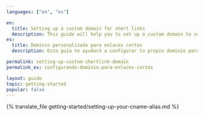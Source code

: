 ```yaml
---
languages: ["en", "es"]

en:
  title: Setting up a custom domain for short links
  description: This guide will help you to set up a custom domain to use on your short links.
es:
  title: Dominio personalizado para enlaces cortos
  description: Esta guía te ayudará a configurar tu propio dominio para los enlaces cortos.

permalink: setting-up-custom-shortlink-domain
permalink_es: configurando-dominio-para-enlaces-cortos

layout: guide
topic: getting-started
popular: false
---
```


{% translate_file getting-started/setting-up-your-cname-alias.md %}

